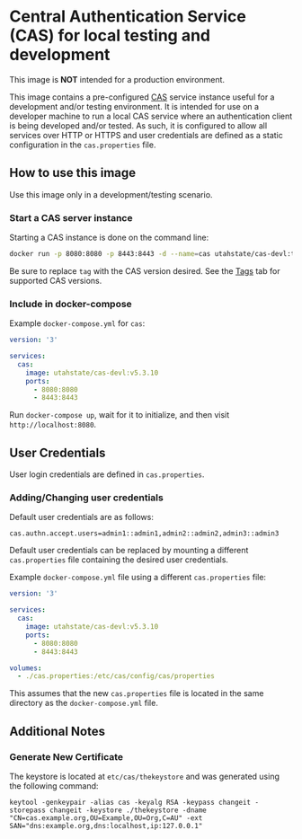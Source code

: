 # Central Authentication Service (CAS) for local testing and development

This image is **NOT** intended for a production environment.

This image contains a pre-configured [CAS][0] service instance useful for a development and/or testing environment. It is intended for use on a developer machine to run a local CAS service where an authentication client is being developed and/or tested. As such, it is configured to allow all services over HTTP or HTTPS and user credentials are defined as a static configuration in the `cas.properties` file.

## How to use this image

Use this image only in a development/testing scenario.

### Start a CAS server instance

Starting a CAS instance is done on the command line:

```bash
docker run -p 8080:8080 -p 8443:8443 -d --name=cas utahstate/cas-devl:tag
```

Be sure to replace `tag` with the CAS version desired. See the [Tags][1] tab for supported CAS versions.

### Include in docker-compose

Example `docker-compose.yml` for `cas`:

```yml
version: '3'

services:
  cas:
    image: utahstate/cas-devl:v5.3.10
    ports:
      - 8080:8080
      - 8443:8443
```

Run `docker-compose up`, wait for it to initialize, and then visit `http://localhost:8080`.

## User Credentials

User login credentials are defined in `cas.properties`.

### Adding/Changing user credentials

Default user credentials are as follows:

```
cas.authn.accept.users=admin1::admin1,admin2::admin2,admin3::admin3
```

Default user credentials can be replaced by mounting a different `cas.properties` file containing the desired user credentials.

Example `docker-compose.yml` file using a different `cas.properties` file:

```yml
version: '3'

services:
  cas:
    image: utahstate/cas-devl:v5.3.10
    ports:
      - 8080:8080
      - 8443:8443

volumes:
  - ./cas.properties:/etc/cas/config/cas/properties
```

This assumes that the new `cas.properties` file is located in the same directory as the `docker-compose.yml` file.

## Additional Notes

### Generate New Certificate

The keystore is located at `etc/cas/thekeystore` and was generated using the following command:

```
keytool -genkeypair -alias cas -keyalg RSA -keypass changeit -storepass changeit -keystore ./thekeystore -dname "CN=cas.example.org,OU=Example,OU=Org,C=AU" -ext SAN="dns:example.org,dns:localhost,ip:127.0.0.1"
```

[0]: https://www.apereo.org/projects/cas
[1]: https://hub.docker.com/repository/docker/utahstate/cas-devl/tags
